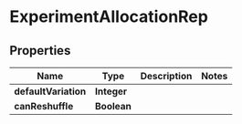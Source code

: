 

# ExperimentAllocationRep


## Properties

Name | Type | Description | Notes
------------ | ------------- | ------------- | -------------
**defaultVariation** | **Integer** |  | 
**canReshuffle** | **Boolean** |  | 



